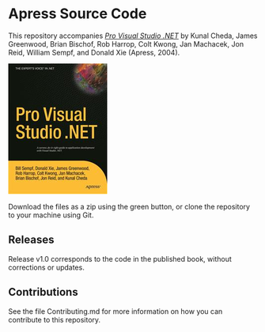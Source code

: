 # Apress Source Code

This repository accompanies [*Pro Visual Studio .NET*](http://www.apress.com/9781590593684) by Kunal Cheda, James Greenwood, Brian Bischof, Rob Harrop, Colt Kwong, Jan Machacek, Jon Reid, William Sempf, and Donald Xie (Apress, 2004).

![Cover image](9781590593684.jpg)

Download the files as a zip using the green button, or clone the repository to your machine using Git.

## Releases

Release v1.0 corresponds to the code in the published book, without corrections or updates.

## Contributions

See the file Contributing.md for more information on how you can contribute to this repository.
